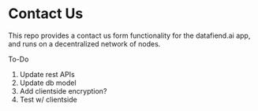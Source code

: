 # Contact Us

This repo provides a contact us form functionality for the datafiend.ai app, and runs on a decentralized network of nodes.

To-Do
1. Update rest APIs
2. Update db model
3. Add clientside encryption?
4. Test w/ clientside

